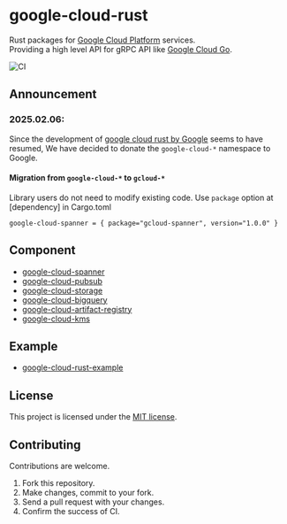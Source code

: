 # google-cloud-rust
Rust packages for [Google Cloud Platform](https://cloud.google.com/) services.  
Providing a high level API for gRPC API like [Google Cloud Go](https://github.com/googleapis/google-cloud-go).

![CI](https://github.com/yoshidan/google-cloud-rust/workflows/CI/badge.svg?branch=main)

## Announcement
### 2025.02.06:  
Since the development of [google cloud rust by Google](https://github.com/googleapis/google-cloud-rust) seems to have resumed,
We have decided to donate the `google-cloud-*` namespace to Google.
#### Migration from `google-cloud-*` to `gcloud-*`

Library users do not need to modify existing code.
Use `package` option at [dependency] in Cargo.toml
```
google-cloud-spanner = { package="gcloud-spanner", version="1.0.0" }
```

## Component 

* [google-cloud-spanner](./spanner)
* [google-cloud-pubsub](./pubsub)
* [google-cloud-storage](./storage)
* [google-cloud-bigquery](./bigquery)
* [google-cloud-artifact-registry](./artifact-registry)
* [google-cloud-kms](./kms)

## Example
* [google-cloud-rust-example](https://github.com/yoshidan/google-cloud-rust-example)

## License
This project is licensed under the [MIT license](./LICENCE).

## Contributing
Contributions are welcome.
1. Fork this repository.
2. Make changes, commit to your fork.
3. Send a pull request with your changes.
4. Confirm the success of CI.
